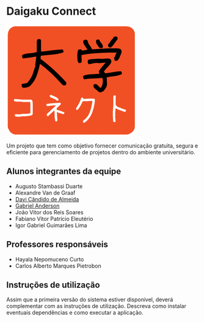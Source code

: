 # Daigaku Connect

![](https://github.com/ICEI-PUC-Minas-PMGCC-TI/daigaku-connect/blob/main/source/logo.png?raw=true)

Um projeto que tem como objetivo fornecer comunicação gratuita, segura e eficiente para gerenciamento de projetos dentro do ambiente universitário.

## Alunos integrantes da equipe

* Augusto Stambassi Duarte  
* Alexandre Van de Graaf
* [Davi Cândido de Almeida](https://github.com/DaviKandido)
* [Gabriel Anderson](https://github.com/gonafritas)
* João Vitor dos Reis Soares
* Fabiano Vitor Patrício Eleutério
* Igor Gabriel Guimarães Lima
   
## Professores responsáveis

* Hayala Nepomuceno Curto
* Carlos Alberto Marques Pietrobon

## Instruções de utilização

Assim que a primeira versão do sistema estiver disponível, deverá complementar com as instruções de utilização. Descreva como instalar eventuais dependências e como executar a aplicação.

